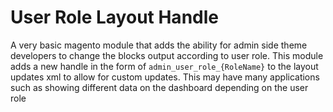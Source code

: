 User Role Layout Handle
=======================

A very basic magento module that adds the ability for admin side theme developers to change the blocks output according to user role.
This module adds a new handle in the form of `admin_user_role_{RoleName}` to the layout updates xml to allow for custom updates.
This may have many applications such as showing different data on the dashboard depending on the user role
